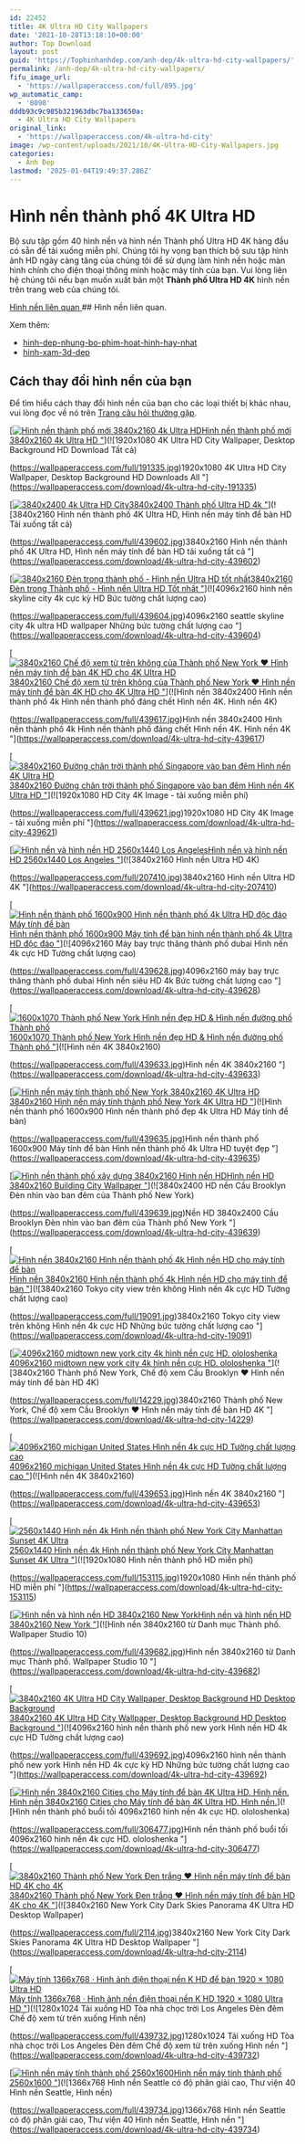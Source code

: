 ```yaml
---
id: 22452
title: 4K Ultra HD City Wallpapers
date: '2021-10-28T13:18:10+00:00'
author: Top Download
layout: post
guid: 'https://Tophinhanhdep.com/anh-dep/4k-ultra-hd-city-wallpapers/'
permalink: /anh-dep/4k-ultra-hd-city-wallpapers/
fifu_image_url:
  - 'https://wallpaperaccess.com/full/895.jpg'
wp_automatic_camp:
  - '8098'
dddb93c9c985b321963dbc7ba133650a:
  - 4K Ultra HD City Wallpapers
original_link:
  - 'https://wallpaperaccess.com/4k-ultra-hd-city'
image: /wp-content/uploads/2021/10/4K-Ultra-HD-City-Wallpapers.jpg
categories:
  - Ảnh Đẹp
lastmod: '2025-01-04T19:49:37.286Z'
---
```

# Hình nền thành phố 4K Ultra HD

Bộ sưu tập gồm 40 hình nền và hình nền Thành phố Ultra HD 4K hàng đầu có sẵn để tải xuống miễn phí. Chúng tôi hy vọng bạn thích bộ sưu tập hình ảnh HD ngày càng tăng của chúng tôi để sử dụng làm hình nền hoặc màn hình chính cho điện thoại thông minh hoặc máy tính của bạn. Vui lòng liên hệ chúng tôi nếu bạn muốn xuất bản một **Thành phố Ultra HD 4K** hình nền trên trang web của chúng tôi.

[Hình nền liên quan ](#related) ## Hình nền liên quan.

   
 Xem thêm:

   
- [hinh-dep-nhung-bo-phim-hoat-hinh-hay-nhat](https://tophinhanhdep.com/hinh-nen-dep/hinh-dep-nhung-bo-phim-hoat-hinh-hay-nhat/)
- [hinh-xam-3d-dep](https://tophinhanhdep.com/hinh-xam-dep/hinh-xam-3d-dep/)

## Cách thay đổi hình nền của bạn

Để tìm hiểu cách thay đổi hình nền của bạn cho các loại thiết bị khác nhau, vui lòng đọc về nó trên [Trang câu hỏi thường gặp](https://tophinhanhdep.com/faq/).

  
[[![Hình nền thành phố mới 3840x2160 4k Ultra HD](https://wallpaperaccess.com/full/895.jpg)Hình nền thành phố mới 3840x2160 4k Ultra HD "](https://wallpaperaccess.com/download/4k-ultra-hd-city-895)](![1920x1080 4K Ultra HD City Wallpaper, Desktop Background HD Download Tất cả)

(https://wallpaperaccess.com/full/191335.jpg)1920x1080 4K Ultra HD City Wallpaper, Desktop Background HD Downloads All "](https://wallpaperaccess.com/download/4k-ultra-hd-city-191335)

[[![3840x2400 4k Ultra HD City](https://wallpaperaccess.com/full/439596.jpg)3840x2400 Thành phố Ultra HD 4k "](https://wallpaperaccess.com/download/4k-ultra-hd-city-439596)](![3840x2160 Hình nền thành phố 4K Ultra HD, Hình nền máy tính để bàn HD Tải xuống tất cả)

(https://wallpaperaccess.com/full/439602.jpg)3840x2160 Hình nền thành phố 4K Ultra HD, Hình nền máy tính để bàn HD tải xuống tất cả "](https://wallpaperaccess.com/download/4k-ultra-hd-city-439602)

[[![3840x2160 Đèn trong thành phố - Hình nền Ultra HD tốt nhất](https://wallpaperaccess.com/full/7295.jpg)3840x2160 Đèn trong Thành phố - Hình nền Ultra HD Tốt nhất "](https://wallpaperaccess.com/download/4k-ultra-hd-city-7295)](![4096x2160 hình nền skyline city 4k cực kỳ HD Bức tường chất lượng cao)

(https://wallpaperaccess.com/full/439604.jpg)4096x2160 seattle skyline city 4k ultra HD wallpaper Những bức tường chất lượng cao "](https://wallpaperaccess.com/download/4k-ultra-hd-city-439604)

[[![3840x2160 Chế độ xem từ trên không của Thành phố New York ❤ Hình nền máy tính để bàn 4K HD cho 4K Ultra HD](https://wallpaperaccess.com/full/439612.jpg)3840x2160 Chế độ xem từ trên không của Thành phố New York ❤ Hình nền máy tính để bàn 4K HD cho 4K Ultra HD "](https://wallpaperaccess.com/download/4k-ultra-hd-city-439612)](![Hình nền 3840x2400 Hình nền thành phố 4k Hình nền thành phố đáng chết Hình nền 4K.  Hình nền 4K)

(https://wallpaperaccess.com/full/439617.jpg)Hình nền 3840x2400 Hình nền thành phố 4k Hình nền thành phố đáng chết Hình nền 4K. Hình nền 4K "](https://wallpaperaccess.com/download/4k-ultra-hd-city-439617)

[[![3840x2160 Đường chân trời thành phố Singapore vào ban đêm Hình nền 4K Ultra HD](https://wallpaperaccess.com/full/439620.jpg)3840x2160 Đường chân trời thành phố Singapore vào ban đêm Hình nền 4K Ultra HD "](https://wallpaperaccess.com/download/4k-ultra-hd-city-439620)](![1920x1080 HD City 4K Image - tải xuống miễn phí)

(https://wallpaperaccess.com/full/439621.jpg)1920x1080 HD City 4K Image - tải xuống miễn phí "](https://wallpaperaccess.com/download/4k-ultra-hd-city-439621)

[[![Hình nền và hình nền HD 2560x1440 Los Angeles](https://wallpaperaccess.com/full/328218.jpg)Hình nền và hình nền HD 2560x1440 Los Angeles "](https://wallpaperaccess.com/download/4k-ultra-hd-city-328218)](![3840x2160 Hình nền Ultra HD 4K)

(https://wallpaperaccess.com/full/207410.jpg)3840x2160 Hình nền Ultra HD 4K "](https://wallpaperaccess.com/download/4k-ultra-hd-city-207410)

[[![Hình nền thành phố 1600x900 Hình nền thành phố 4k Ultra HD độc đáo Máy tính để bàn](https://wallpaperaccess.com/full/439626.jpg)Hình nền thành phố 1600x900 Máy tính để bàn hình nền thành phố 4k Ultra HD độc đáo "](https://wallpaperaccess.com/download/4k-ultra-hd-city-439626)](![4096x2160 Máy bay trực thăng thành phố dubai Hình nền 4k cực HD Tường chất lượng cao)

(https://wallpaperaccess.com/full/439628.jpg)4096x2160 máy bay trực thăng thành phố dubai Hình nền siêu HD 4k Bức tường chất lượng cao "](https://wallpaperaccess.com/download/4k-ultra-hd-city-439628)

[[![1600x1070 Thành phố New York Hình nền đẹp HD & Hình nền đường phố Thành phố](https://wallpaperaccess.com/full/207468.jpg)1600x1070 Thành phố New York Hình nền đẹp HD &amp; Hình nền đường phố Thành phố "](https://wallpaperaccess.com/download/4k-ultra-hd-city-207468)](![Hình nền 4K 3840x2160)

(https://wallpaperaccess.com/full/439633.jpg)Hình nền 4K 3840x2160 "](https://wallpaperaccess.com/download/4k-ultra-hd-city-439633)

[[![Hình nền máy tính thành phố New York 3840x2160 4K Ultra HD](https://wallpaperaccess.com/full/92830.jpg)3840x2160 Hình nền máy tính thành phố New York 4K Ultra HD "](https://wallpaperaccess.com/download/4k-ultra-hd-city-92830)](![Hình nền thành phố 1600x900 Hình nền thành phố đẹp 4k Ultra HD Máy tính để bàn)

(https://wallpaperaccess.com/full/439635.jpg)Hình nền thành phố 1600x900 Máy tính để bàn Hình nền thành phố 4k Ultra HD tuyệt đẹp "](https://wallpaperaccess.com/download/4k-ultra-hd-city-439635)

[[![Hình nền thành phố xây dựng 3840x2160 Hình nền HD](https://wallpaperaccess.com/full/439637.jpg)Hình nền HD 3840x2160 Building City Wallpaper "](https://wallpaperaccess.com/download/4k-ultra-hd-city-439637)](![3840x2400 HD nền Cầu Brooklyn Đèn nhìn vào ban đêm của Thành phố New York)

(https://wallpaperaccess.com/full/439639.jpg)Nền HD 3840x2400 Cầu Brooklyn Đèn nhìn vào ban đêm của Thành phố New York "](https://wallpaperaccess.com/download/4k-ultra-hd-city-439639)

[[![Hình nền 3840x2160 Hình nền thành phố 4k Hình nền HD cho máy tính để bàn](https://wallpaperaccess.com/full/439640.jpg)Hình nền 3840x2160 Hình nền thành phố 4k Hình nền HD cho máy tính để bàn "](https://wallpaperaccess.com/download/4k-ultra-hd-city-439640)](![3840x2160 Tokyo city view trên không Hình nền 4k cực HD Tường chất lượng cao)

(https://wallpaperaccess.com/full/19091.jpg)3840x2160 Tokyo city view trên không Hình nền 4k cực HD Những bức tường chất lượng cao "](https://wallpaperaccess.com/download/4k-ultra-hd-city-19091)

[[![4096x2160 midtown new york city 4k hình nền cực HD.  ololoshenka](https://wallpaperaccess.com/full/439643.jpg)4096x2160 midtown new york city 4k hình nền cực HD. ololoshenka "](https://wallpaperaccess.com/download/4k-ultra-hd-city-439643)](![3840x2160 Thành phố New York, Chế độ xem Cầu Brooklyn ❤ Hình nền máy tính để bàn HD 4K)

(https://wallpaperaccess.com/full/14229.jpg)3840x2160 Thành phố New York, Chế độ xem Cầu Brooklyn ❤ Hình nền máy tính để bàn HD 4K "](https://wallpaperaccess.com/download/4k-ultra-hd-city-14229)

[[![4096x2160 michigan United States Hình nền 4k cực HD Tường chất lượng cao](https://wallpaperaccess.com/full/439647.jpg)4096x2160 michigan United States Hình nền 4k cực HD Tường chất lượng cao "](https://wallpaperaccess.com/download/4k-ultra-hd-city-439647)](![Hình nền 4K 3840x2160)

(https://wallpaperaccess.com/full/439653.jpg)Hình nền 4K 3840x2160 "](https://wallpaperaccess.com/download/4k-ultra-hd-city-439653)

[[![2560x1440 Hình nền 4k Hình nền thành phố New York City Manhattan Sunset 4K Ultra](https://wallpaperaccess.com/full/439678.jpg)2560x1440 Hình nền 4k Hình nền thành phố New York City Manhattan Sunset 4K Ultra "](https://wallpaperaccess.com/download/4k-ultra-hd-city-439678)](![1920x1080 Hình nền thành phố HD miễn phí)

(https://wallpaperaccess.com/full/153115.jpg)1920x1080 Hình nền thành phố HD miễn phí "](https://wallpaperaccess.com/download/4k-ultra-hd-city-153115)

[[![Hình nền và hình nền HD 3840x2160 New York](https://wallpaperaccess.com/full/856.jpg)Hình nền và hình nền HD 3840x2160 New York "](https://wallpaperaccess.com/download/4k-ultra-hd-city-856)](![Hình nền 3840x2160 từ Danh mục Thành phố.  Wallpaper Studio 10)

(https://wallpaperaccess.com/full/439682.jpg)Hình nền 3840x2160 từ Danh mục Thành phố. Wallpaper Studio 10 "](https://wallpaperaccess.com/download/4k-ultra-hd-city-439682)

[[![3840x2160 4K Ultra HD City Wallpaper, Desktop Background HD Desktop Background](https://wallpaperaccess.com/full/439686.jpg)3840x2160 4K Ultra HD City Wallpaper, Desktop Background HD Desktop Background "](https://wallpaperaccess.com/download/4k-ultra-hd-city-439686)](![4096x2160 hình nền thành phố new york Hình nền HD 4k cực HD Tường chất lượng cao)

(https://wallpaperaccess.com/full/439692.jpg)4096x2160 hình nền thành phố new york Hình nền HD 4k cực kỳ HD Những bức tường chất lượng cao "](https://wallpaperaccess.com/download/4k-ultra-hd-city-439692)

[[![Hình nền 3840x2160 Cities cho Máy tính để bàn 4K Ultra HD.  Hình nền.](https://wallpaperaccess.com/full/439705.jpg)Hình nền 3840x2160 Cities cho Máy tính để bàn 4K Ultra HD. Hình nền.](https://wallpaperaccess.com/download/4k-ultra-hd-city-439705)](![Hình nền thành phố buổi tối 4096x2160 hình nền 4k cực HD.  ololoshenka)

(https://wallpaperaccess.com/full/306477.jpg)Hình nền thành phố buổi tối 4096x2160 hình nền 4k cực HD. ololoshenka "](https://wallpaperaccess.com/download/4k-ultra-hd-city-306477)

[[![3840x2160 Thành phố New York Đen trắng ❤ Hình nền máy tính để bàn HD 4K cho 4K](https://wallpaperaccess.com/full/439712.jpg)3840x2160 Thành phố New York Đen trắng ❤ Hình nền máy tính để bàn HD 4K cho 4K "](https://wallpaperaccess.com/download/4k-ultra-hd-city-439712)](![3840x2160 New York City Dark Skies Panorama 4K Ultra HD Desktop Wallpaper)

(https://wallpaperaccess.com/full/2114.jpg)3840x2160 New York City Dark Skies Panorama 4K Ultra HD Desktop Wallpaper "](https://wallpaperaccess.com/download/4k-ultra-hd-city-2114)

[[![Máy tính 1366x768 · Hình ảnh điện thoại nền K HD để bàn 1920 × 1080 Ultra HD](https://wallpaperaccess.com/full/439730.jpg)Máy tính 1366x768 · Hình ảnh nền điện thoại nền K HD 1920 × 1080 Ultra HD "](https://wallpaperaccess.com/download/4k-ultra-hd-city-439730)](![1280x1024 Tải xuống HD Tòa nhà chọc trời Los Angeles Đèn đêm Chế độ xem từ trên xuống Hình nền)

(https://wallpaperaccess.com/full/439732.jpg)1280x1024 Tải xuống HD Tòa nhà chọc trời Los Angeles Đèn đêm Chế độ xem từ trên xuống Hình nền "](https://wallpaperaccess.com/download/4k-ultra-hd-city-439732)

[[![Hình nền máy tính thành phố 2560x1600](https://wallpaperaccess.com/full/439733.jpg)Hình nền máy tính thành phố 2560x1600 "](https://wallpaperaccess.com/download/4k-ultra-hd-city-439733)](![1366x768 Hình nền Seattle có độ phân giải cao, Thư viện 40 Hình nền Seattle, Hình nền)

(https://wallpaperaccess.com/full/439734.jpg)1366x768 Hình nền Seattle có độ phân giải cao, Thư viện 40 Hình nền Seattle, Hình nền "](https://wallpaperaccess.com/download/4k-ultra-hd-city-439734)
